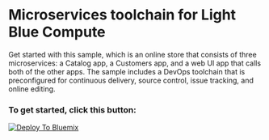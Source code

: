 # Microservices toolchain for Light Blue Compute

Get started with this sample, which is an online store that consists of three microservices: a Catalog app, a Customers app, and a web UI app that calls both of the other apps. The sample includes a DevOps toolchain that is preconfigured for continuous delivery, source control, issue tracking, and online editing. 

### To get started, click this button:
[![Deploy To Bluemix](https://console.bluemix.net/devops/graphics/create_toolchain_button.png)](https://console.bluemix.net/devops/setup/deploy/?repository=https%3A//github.com/ibm-cloud-academy/lightblue-devops.git)
